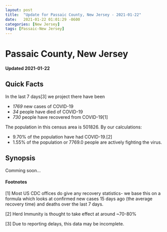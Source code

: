 ```yaml
---
layout: post
title:  "Update for Passaic County, New Jersey - 2021-01-22"
date:   2021-01-22 01:01:29 -0600
categories: [New Jersey]
tags: [Passaic-New Jersey]
---
```


# Passaic County, New Jersey
#### Updated 2021-01-22

## Quick Facts

In the last 7 days[3] we project there have been
- *1769* new cases of COVID-19
- *34* people have died of COVID-19
- *730* people have recovered from COVID-19[1]

The population in this census area is 501826. By our calculations:
- 9.70% of the population have had COVID-19.[2]
- 1.55% of the population or 7769.0 people are actively fighting the virus.

## Synopsis

Comming soon...


#### Footnotes

[1] Most US CDC offices do give any recovery statistics- we base this on a formula which looks at confirmed new cases
15 days ago (the average recovery time) and deaths over the last 7 days.

[2] Herd Immunity is thought to take effect at around ~70-80%

[3] Due to reporting delays, this data may be incomplete.
 
    